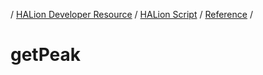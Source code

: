 / [HALion Developer Resource](../..//HALion-Developer-Resource.md) / [HALion Script](./HALion-Script.md) / [Reference](./Reference.md) /

# getPeak
